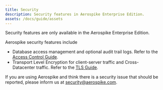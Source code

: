```yaml
---
title: Security
description: Security features in Aerospike Enterprise Edition.
assets: /docs/guide/assets
---
```


Security features are only available in the Aerospike Enterprise Edition. 

Aerospike security features include
- Database access management and optional audit trail logs. Refer to the [Access Control Guide](/docs/guide/security/access-control.html).
- Transport Level Encryption for client-server traffic and Cross-Datacenter traffic. Refer to the [TLS Guide](/docs/guide/security/tls.html).


If you are using Aerospike and think there is a security issue that should be reported, please inform us at  <a href="mailto:security@aerospike.com">security@aerospike.com</a>.
